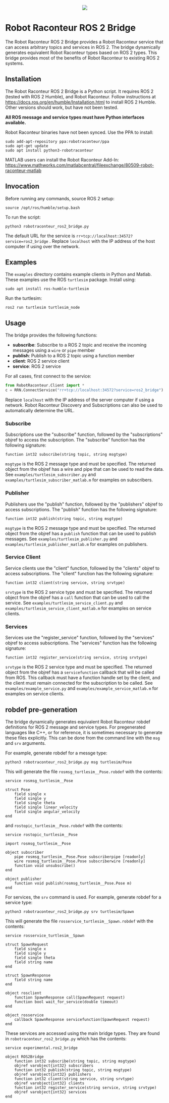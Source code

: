 <p align="center"><img src="https://robotraconteurpublicfiles.s3.amazonaws.com/RRheader2.jpg"></p>

# Robot Raconteur ROS 2 Bridge

The Robot Raconteur ROS 2 Bridge provides a Robot Raconteur service that can access arbitrary topics and services in ROS 2. The bridge dynamically generates equivalent Robot Raconteur types based on ROS 2 types. This bridge provides most of the benefits of Robot Raconteur to existing ROS 2 systems.

## Installation

The Robot Raconteur ROS 2 Bridge is a Python script. It requires ROS 2 (tested with ROS 2 Humble), and Robot Raconteur. Follow instructions at https://docs.ros.org/en/humble/Installation.html to install ROS 2 Humble. Other versions should work, but have not been tested.

**All ROS message and service types must have Python interfaces available.**

Robot Raconteur binaries have not been synced. Use the PPA to install:

```
sudo add-apt-repository ppa:robotraconteur/ppa
sudo apt-get update
sudo apt install python3-robotraconteur
```

MATLAB users can install the Robot Raconteur Add-In: https://www.mathworks.com/matlabcentral/fileexchange/80509-robot-raconteur-matlab

## Invocation

Before running any commands, source ROS 2 setup:

```
source /opt/ros/humble/setup.bash
```

To run the script:

```
python3 robotraconteur_ros2_bridge.py
```

The default URL for the service is `rr+tcp://localhost:34572?service=ros2_bridge` . Replace `localhost` with the IP address of the host computer if using over the network.

## Examples

The `examples` directory contains example clients in Python and Matlab. These examples use the ROS `turtlesim` package. Install using:

```
sudo apt install ros-humble-turtlesim
```

Run the turtlesim:

```
ros2 run turtlesim turtlesim_node
```

## Usage

The bridge provides the following functions:

* **subscribe**: Subscribe to a ROS 2 topic and receive the incoming messages using a `wire` or `pipe` member
* **publish**: Publish to a ROS 2 topic using a function member
* **client**: ROS 2 service client
* **service**: ROS 2 service

For all cases, first connect to the service:

```python
from RobotRaconteur.Client import *
c = RRN.ConnectService("rr+tcp://localhost:34572?service=ros2_bridge")
```

Replace `localhost` with the IP address of the server computer if using a network. Robot Raconteur Discovery and Subscriptions can also be used to automatically determine the URL.

### Subscribe

Subscriptions use the "subscribe" function, followed by the "subscriptions" objref to access the subscription. The "subscribe" function has the following signature:

```
function int32 subscribe(string topic, string msgtype)
```

`msgtype` is the ROS 2 message type and must be specified. The returned object from the objref has a wire and pipe that can be used to read the data. See `examples/turtlesim_subscriber.py` and `examples/turtlesim_subscriber_matlab.m` for examples on subscribers.

### Publisher

Publishers use the "publish" function, followed by the "publishers" objref to access subscriptions. The "publish" function has the following signature:

```
function int32 publish(string topic, string msgtype)
```

`msgtype` is the ROS 2 message type and must be specified. The returned object from the objref has a `publish` function that can be used to publish messages. See `examples/turtlesim_publisher.py` and `examples/turtlesim_publisher_matlab.m` for examples on publishers.

### Service Client

Service clients use the "client" function, followed by the "clients" objref to access subscriptions. The "client" function has the following signature:

```
function int32 client(string service, string srvtype)
```

`srvtype` is the ROS 2 service type and must be specified. The returned object from the objref has a `call` function that can be used to call the service. See `examples/turtlesim_service_client.py` and `examples/turtlesim_service_client_matlab.m` for examples on service clients.

### Services

Services use the "register_service" function, followed by the "services" objref to access subscriptions. The "services" function has the following signature:

```
function int32 register_service(string service, string srvtype)
```

`srvtype` is the ROS 2 service type and must be specified. The returned object from the objref has a `servicefunction` callback that will be called from ROS. This callback must have a function handle set by the client, and the client must remain connected for the subscription to be called. See `examples/example_service.py` and `examples/example_service_matlab.m` for examples on service clients.

## robdef pre-generation

The bridge dynamically generates equivalent Robot Raconteur robdef definitions for ROS 2 message and service types. For pregenerated languages like C++, or for reference, it is sometimes necessary to generate these files explicitly. This can be done from the command line with the `msg` and `srv` arguments.

For example, generate robdef for a messge type:

```
python3 robotraconteur_ros2_bridge.py msg turtlesim/Pose
```

This will generate the file `rosmsg_turtlesim__Pose.robdef` with the contents:

```
service rosmsg_turtlesim__Pose

struct Pose
    field single x
    field single y
    field single theta
    field single linear_velocity
    field single angular_velocity
end
```

and `rostopic_turtlesim__Pose.robdef` with the contents:

```
service rostopic_turtlesim__Pose

import rosmsg_turtlesim__Pose

object subscriber
    pipe rosmsg_turtlesim__Pose.Pose subscriberpipe [readonly]
    wire rosmsg_turtlesim__Pose.Pose subscriberwire [readonly]
    function void unsubscribe()
end

object publisher
    function void publish(rosmsg_turtlesim__Pose.Pose m)
end
```

For services, the `srv` command is used. For example, generate robdef for a service type:

```
python3 robotraconteur_ros2_bridge.py srv turtlesim/Spawn
```

This will generate the file `rosservice_turtlesim__Spawn.robdef` with the contents:

```
service rosservice_turtlesim__Spawn

struct SpawnRequest
    field single x
    field single y
    field single theta
    field string name
end

struct SpawnResponse
    field string name
end

object rosclient
    function SpawnResponse call(SpawnRequest request)
    function bool wait_for_service(double timeout)
end

object rosservice
    callback SpawnResponse servicefunction(SpawnRequest request)
end
```

These services are accessed using the main bridge types. They are found in `robotraconteur_ros2_bridge.py` which has the contents:

```
service experimental.ros2_bridge

object ROS2Bridge
    function int32 subscribe(string topic, string msgtype)
    objref varobject{int32} subscribers
    function int32 publish(string topic, string msgtype)
    objref varobject{int32} publishers
    function int32 client(string service, string srvtype)
    objref varobject{int32} clients
    function int32 register_service(string service, string srvtype)
    objref varobject{int32} services
end
```
